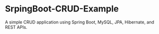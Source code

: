 # SrpingBoot-CRUD-Example

A simple CRUD application using Spring Boot, MySQL, JPA, Hibernate, and REST APIs.
